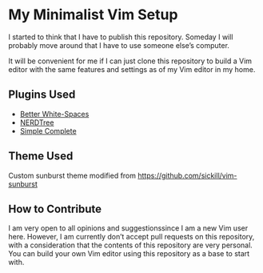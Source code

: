 My Minimalist Vim Setup
=======================

I started to think that I have to publish this repository. Someday I will probably move around that I have to use someone else&rsquo;s computer.

It will be convenient for me if I can just clone this repository to build a Vim editor with the same features and settings as of my Vim editor in my home.

Plugins Used
------------

 - [Better White-Spaces](https://github.com/ntpeters/vim-better-whitespace)
 - [NERDTree](https://github.com/preservim/nerdtree)
 - [Simple Complete](https://github.com/maxboisvert/vim-simple-complete)

Theme Used
----------

Custom sunburst theme modified from <https://github.com/sickill/vim-sunburst>

How to Contribute
-----------------

I am very open to all opinions and suggestionssince I am a new Vim user here. However, I am currently don&rsquo;t accept pull requests on this repository, with a consideration that the contents of this repository are very personal. You can build your own Vim editor using this repository as a base to start with.
